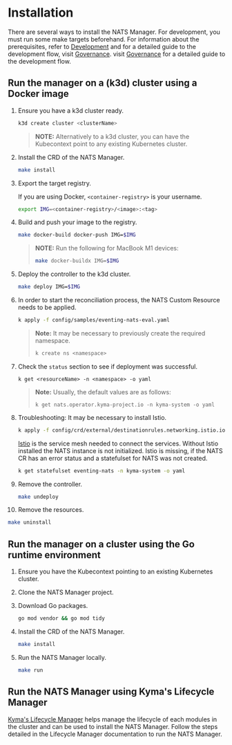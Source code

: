 # Installation

There are several ways to install the NATS Manager.
For development, you must run some make targets beforehand.
For information about the prerequisites, refer to [Development](./development.md) and for a detailed guide to the development flow, visit [Governance](./governance.md).
visit [Governance](./governance.md) for a detailed guide to the development flow. 

## Run the manager on a (k3d) cluster using a Docker image

1. Ensure you have a k3d cluster ready.

   ```sh
   k3d create cluster <clusterName>
   ```

   > **NOTE:** Alternatively to a k3d cluster, you can have the Kubecontext point to any existing Kubernetes cluster.
   
2. Install the CRD of the NATS Manager.

   ```sh
   make install
   ```
   
3. Export the target registry.
   
   If you are using Docker, `<container-registry>` is your username.
   ```sh
   export IMG=<container-registry>/<image>:<tag>
   ```

4. Build and push your image to the registry.

   ```sh
   make docker-build docker-push IMG=$IMG
   ```

   > **NOTE:** Run the following for MacBook M1 devices:
   >
   >   ```sh
   >   make docker-buildx IMG=$IMG
   >   ```
   
5. Deploy the controller to the k3d cluster.

   ```sh
   make deploy IMG=$IMG
   ```
   
6. In order to start the reconciliation process, the NATS Custom Resource needs to be applied.

   ```sh
   k apply -f config/samples/eventing-nats-eval.yaml
   ```

   > **Note:** It may be necessary to previously create the required namespace.
   >
   >   ```sh
   >   k create ns <namespace>
   >   ```
   
7. Check the `status` section to see if deployment was successful.
   
   ```shell
   k get <resourceName> -n <namespace> -o yaml
   ```

   > **Note:** Usually, the default values are as follows:
   >
   >   ```shell
   >   k get nats.operator.kyma-project.io -n kyma-system -o yaml
   >   ```

8. Troubleshooting: It may be necessary to install Istio.

   ```sh
   k apply -f config/crd/external/destinationrules.networking.istio.io.yaml
   ```

   [Istio](https://istio.io) is the service mesh needed to connect the services.
   Without Istio installed the NATS instance is not initialized.
   Istio is missing, if the NATS CR has an error status and a statefulset for NATS was not created.

   ```sh
   k get statefulset eventing-nats -n kyma-system -o yaml
   ```

9. Remove the controller.

   ```sh
   make undeploy
   ```

10. Remove the resources.

   ```sh
   make uninstall
   ```

## Run the manager on a cluster using the Go runtime environment

1. Ensure you have the Kubecontext pointing to an existing Kubernetes cluster.

2. Clone the NATS Manager project.

3. Download Go packages.

   ```sh
   go mod vendor && go mod tidy
   ```

4. Install the CRD of the NATS Manager.

   ```sh
   make install
   ```

5. Run the NATS Manager locally.

   ```sh
   make run
   ```

## Run the NATS Manager using Kyma's Lifecycle Manager

[Kyma's Lifecycle Manager](https://github.com/kyma-project/lifecycle-manager/tree/main) helps manage the lifecycle of each modules in the cluster
and can be used to install the NATS Manager. Follow the steps detailed in the Lifecycle Manager documentation
to run the NATS Manager.
